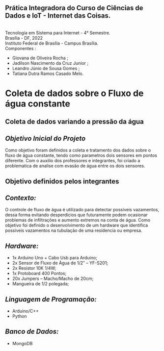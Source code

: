 ## **Prática Integradora do Curso de Ciências de Dados e IoT - Internet das Coisas.**
<br /> Tecnologia em Sistema para Internet - 4° Semestre.
<br /> Brasília - DF, 2022
<br /> Instituto Federal de Brasília - Campus Brasília.
<br /> Componentes :
- Giovana de Oliveira Rocha ;
- Jadilson Nascimento da Cruz Junior ;
- Leandro Júnio de Sousa Gomes ;
- Tatiana Dutra Ramos Casado Melo.


# **Coleta de dados sobre o Fluxo de água constante**
## **Coleta de dados variando a pressão da água**
## *Objetivo Inicial do Projeto* 
Como objetivo foram definidos a coleta e tratamento dos dados sobre o fluxo de água constante, tendo como parametros dois sensores em pontos diferente.
Com o auxilio dos professores e integrantes, foi criado a problematica de analise com evasão de água entre os dois sensores.

## **Objetivo definidos pelos integrantes**
## *Contexto:* 
O controle de fluxo de água é utilizado para detectar possíveis vazamentos, dessa forma evitando 
desperdícios que futuramente podem ocasionar problemas de infiltrações e aumento extremos na conta de água.
Como objetivo foi definido o desenvolvimento de um hardware que identifica possiveis vazamentos na tubulação de uma residencia ou empresa.
## *Hardware:*
- 1x Arduino Uno + Cabo Usb para Arduino; 
- 2x Sensor de Fluxo de Água de 1/2″ – YF-S201;
- 2x Resistor 10K 1/4W;
- 1x Protoboard 400 Pontos; 
- 20x Jumpers – Macho/Macho de 20cm;
- Mangueira de 1/2 polegada;
## *Linguagem de Programação:*
- Arduino/C++
- Python
## *Banco de Dados:*
- MongoDB




